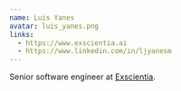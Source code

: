 ```yaml
---
name: Luis Yanes
avatar: luis_yanes.png
links:
  - https://www.exscientia.ai
  - https://www.linkedin.com/in/ljyanesm
---
```


Senior software engineer at [Exscientia](https://www.exscientia.ai/).
